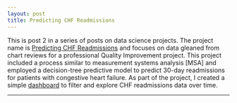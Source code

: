 ```yaml
---
layout: post
title: Predicting CHF Readmissions
---
```


This is post 2 in a series of posts on data science projects. The project name is [Predicting CHF Readmissions](https://github.com/Codr99/Portfolio/blob/master/CHF_Readmissions/WilliamBaum1stCapstone.pdf) and focuses on data gleaned from chart reviews for a professional Quality Improvement project. This project included a process similar to measurement systems analysis [MSA] and employed a decision-tree predictive model to predict 30-day readmissions for patients with congestive heart failure. As part of the project, I created a simple [dashboard](https://github.com/Codr99/Portfolio/blob/master/CHF_Readmissions/SimpleDashboard.png) to filter and explore CHF readmissions data over time.

<hr>
